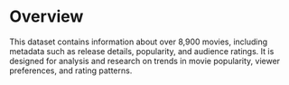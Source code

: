 # Overview

This dataset contains information about over 8,900 movies, including metadata such as release details, popularity, and audience ratings. It is designed for analysis and research on trends in movie popularity, viewer preferences, and rating patterns.
